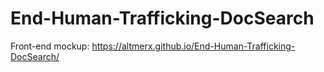 # End-Human-Trafficking-DocSearch

Front-end mockup: https://altmerx.github.io/End-Human-Trafficking-DocSearch/
